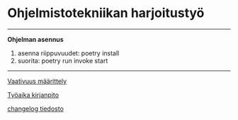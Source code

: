 # Ohjelmistotekniikan harjoitustyö  
-------------  
**Ohjelman asennus**  
1. asenna riippuvuudet: poetry install  
2. suorita: poetry run invoke start  

-------------

[Vaativuus määrittely](https://github.com/MatiasSinisalo/ot-harjoitustyo/blob/master/dokumentaatio/vaativuusmaarittely.md)  

[Työaika kirjanpito](https://github.com/MatiasSinisalo/ot-harjoitustyo/blob/master/dokumentaatio/tyoaikakirjanpito.md)  

[changelog tiedosto](https://github.com/MatiasSinisalo/ot-harjoitustyo/blob/master/dokumentaatio/changelog.md)


